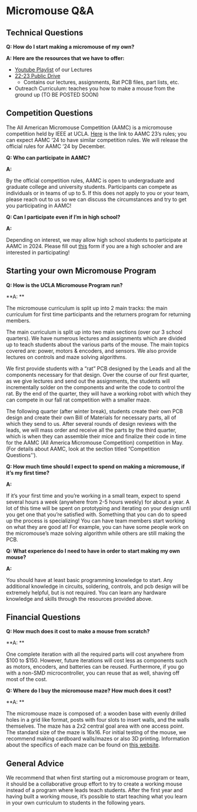 # Micromouse Q&A


## Technical Questions

**Q: How do I start making a micromouse of my own?**

**A: Here are the resources that we have to offer:**


* [Youtube Playlist](https://www.youtube.com/watch?v=UHWE3d_au30&list=PLAWsHzw_h0iiPIaGyXAr44G0XfHfyjOe7&pp=iAQB) of our Lectures 
* [22-23 Public Drive](https://drive.google.com/drive/folders/17CqYObDhKV1mDx2TkpDMS6F8mq6WzThL?usp=sharing)
    * Contains our lectures, assignments, Rat PCB files, part lists, etc.
* Outreach Curriculum: teaches you how to make a mouse from the ground up (TO BE POSTED SOON)


## Competition Questions

The All American Micromouse Competition (AAMC) is a micromouse competition held by IEEE at UCLA. [Here](https://docs.google.com/document/d/15jOAeGUZNdyzBaSE30GVQYJow52ojrlwlL0SUkDQhXQ/edit?usp=sharing) is the link to AAMC 23’s rules; you can expect AAMC ‘24 to have similar competition rules. We will release the official rules for AAMC ‘24 by December.

**Q: Who can participate in AAMC?**

**A:** 

By the official competition rules, AAMC is open to undergraduate and graduate college and university students. Participants can compete as individuals or in teams of up to 5. If this does not apply to you or your team, please reach out to us so we can discuss the circumstances and try to get you participating in AAMC!

**Q: Can I participate even if I’m in high school?**

**A:** 

Depending on interest, we may allow high school students to participate at AAMC in 2024. Please fill out [this](https://forms.gle/5n6x3UTMYweQviC69) form if you are a high schooler and are interested in participating! 


## Starting your own Micromouse Program

**Q: How is the UCLA Micromouse Program run?**

**A: **

The micromouse curriculum is split up into 2 main tracks: the main curriculum for first time participants and the returners program for returning members. 

The main curriculum is split up into two main sections (over our 3 school quarters). We have numerous lectures and assignments which are divided up to teach students about the various parts of the mouse. The main topics covered are: power, motors & encoders, and sensors. We also provide lectures on controls and maze solving algorithms. 

We first provide students with a “rat” PCB designed by the Leads and all the components necessary for that design. Over the course of our first quarter, as we give lectures and send out the assignments, the students will incrementally solder on the components and write the code to control the rat. By the end of the quarter, they will have a working robot with which they can compete in our fall rat competition with a smaller maze. 

The following quarter (after winter break), students create their own PCB design and create their own Bill of Materials for necessary parts, all of which they send to us. After several rounds of design reviews with the leads, we will mass order and receive all the parts by the third quarter, which is when they can assemble their mice and finalize their code in time for the AAMC (All America Micromouse Competition) competition in May. (For details about AAMC, look at the section titled “Competition Questions'').

**Q: How much time should I expect to spend on making a micromouse, if it’s my first time?**

**A:** 

If it’s your first time and you’re working in a small team, expect to spend several hours a week (anywhere from 2-5 hours weekly) for about a year. A lot of this time will be spent on prototyping and iterating on your design until you get one that you’re satisfied with. Something that you can do to speed up the process is specializing! You can have team members start working on what they are good at! For example, you can have some people work on the micromouse’s maze solving algorithm while others are still making the PCB. 

**Q: What experience do I need to have in order to start making my own mouse?**

**A:** 

You should have at least basic programming knowledge to start. Any additional knowledge in circuits, soldering, controls, and pcb design will be extremely helpful, but is not required. You can learn any hardware knowledge and skills through the resources provided above.


## Financial Questions

**Q: How much does it cost to make a mouse from scratch?**

**A: **

One complete iteration with all the required parts will cost anywhere from $100 to $150. However, future iterations will cost less as components such as motors, encoders, and batteries can be reused. Furthermore, if you go with a non-SMD microcontroller, you can reuse that as well, shaving off most of the cost.

**Q: Where do I buy the micromouse maze? How much does it cost?**

**A: **

The micromouse maze is composed of: a wooden base with evenly drilled holes in a grid like format, posts with four slots to insert walls, and the walls themselves. The maze has a 2x2 central goal area with one access point. The standard size of the maze is 16x16. For initial testing of the mouse, we recommend making cardboard walls/mazes or also 3D printing. Information about the specifics of each maze can be found on [this website](https://micromouseonline.com/micromouse-book/mazes-and-maze-solving/).


## General Advice

We recommend that when first starting out a micromouse program or team, it should be a collaborative group effort to try to create a working mouse instead of a program where leads teach students. After the first year and having built a working mouse, it’s possible to start teaching what you learn in your own curriculum to students in the following years.
